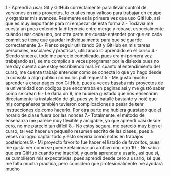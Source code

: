 1.- Aprendí a usar Git y GitHub correctamente para llevar control de versiones en mis proyectos, lo cual es muy valioso para trabajar en equipo y organizar mis avances. Realmente es la primera vez que uso GitHub, así que es muy importante para mi empezar de esta forma
2.- Todavía me cuesta un poco entender la diferencia entre merge y rebase, especialmente cuándo usar cada uno, por otra parte me cuesta entender por que en cada commit se tiene que guardar individualmente para que se guarde correctamente
3.- Pienso seguir utilizando Git y GitHub en mis tareas personales, escolares y prácticas, utilizando lo aprendido en el curso
4.- Siendo sincera, todo me pareció complicado, pues era mi primera vez trabajando asi, se me complica a veces programar por la dislexia pues no me doy cuenta que estoy escribiendo mal. En cuanto al entendimiento del curso, me cuenta trabajo entender como se conecta lo que yo hago desde la consola a algo publico como los pull request
5.- Me gustó mucho aprender a crear pages con GitHub, pues a veces basaba mis proyectos de la universidad con códigos que encontraba en paginas asi y me gustó saber como se crean
6.- Le daría un 9, me hubiera gustado que nos enseñaran directamente la instalación de git, pues yo le batallé bastante y noté que mis compañeros también tuvieron complicaciones a pesar de tenr instrucciones de como hacerlo. Por otra parte me hubiera guastado que el horario de clase fuera por las nohces 
7.- Totalmente, el método de enseñanza me parece muy flexible y amigable, yo que aprendí casi desde cero, no me pareció tan difícil
8.- No estoy segura, me pareció muy bien el curso, tal vez hacer un pequeño resumen escrito de las clases, pues a veces no logro captar todo y esto serviría como notas en trabajos posteriores
9.- Mi proyecto favorito fue hacer el listado de favoritos, pues me gusta ver como se puede relacionar un archivo con otro
10.- No sabia que era GitHub cuando me inscribí, y quería aprender a usarlo, asi que si, se cumplieron mis expectativas, pues aprendí desde cero a usarlo, sé que me falta mucha practica, pero considero que profesionalmente me ayudará mucho